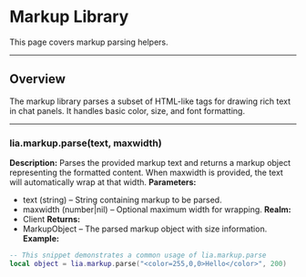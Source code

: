 # Markup Library

This page covers markup parsing helpers.

---

## Overview

The markup library parses a subset of HTML-like tags for drawing rich text in chat panels. It handles basic color, size, and font formatting.

---

### lia.markup.parse(text, maxwidth)

    
**Description:**
Parses the provided markup text and returns a markup object representing
the formatted content. When maxwidth is provided, the text will
automatically wrap at that width.
**Parameters:**
* text (string) – String containing markup to be parsed.
* maxwidth (number|nil) – Optional maximum width for wrapping.
**Realm:**
* Client
**Returns:**
* MarkupObject – The parsed markup object with size information.
**Example:**
```lua
-- This snippet demonstrates a common usage of lia.markup.parse
local object = lia.markup.parse("<color=255,0,0>Hello</color>", 200)
```
